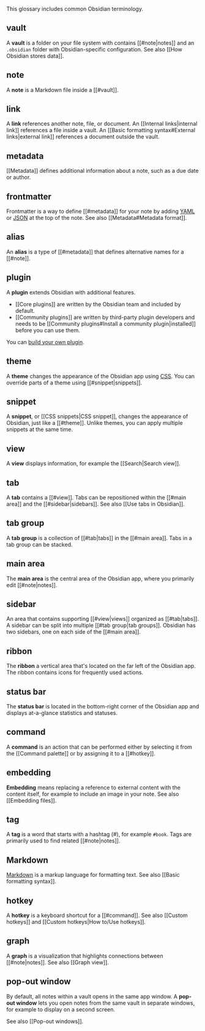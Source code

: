This glossary includes common Obsidian terminology.

## vault

A **vault** is a folder on your file system with contains [[#note|notes]] and an `.obsidian` folder with Obsidian-specific configuration. See also [[How Obsidian stores data]].

## note

A **note** is a Markdown file inside a [[#vault]].

## link

A **link** references another note, file, or document. An [[Internal links|internal link]] references a file inside a vault. An [[Basic formatting syntax#External links|external link]] references a document outside the vault.

## metadata

[[Metadata]] defines additional information about a note, such as a due date or author.

## frontmatter

Frontmatter is a way to define [[#metadata]] for your note by adding [YAML](https://yaml.org/) or [JSON](https://www.json.org/) at the top of the note. See also [[Metadata#Metadata format]].

## alias

An **alias** is a type of [[#metadata]] that defines alternative names for a [[#note]].

## plugin

A **plugin** extends Obsidian with additional features.

- [[Core plugins]] are written by the Obsidian team and included by default.
- [[Community plugins]] are written by third-party plugin developers and needs to be [[Community plugins#Install a community plugin|installed]] before you can use them.

You can [build your own plugin](https://docs.obsidian.md/Plugins/Getting+started/Build+a+plugin).

## theme

A **theme** changes the appearance of the Obsidian app using [CSS](https://developer.mozilla.org/en-US/docs/Web/CSS). You can override parts of a theme using [[#snippet|snippets]].

## snippet

A **snippet**, or [[CSS snippets|CSS snippet]], changes the appearance of Obsidian, just like a [[#theme]]. Unlike themes, you can apply multiple snippets at the same time.

## view

A **view** displays information, for example the [[Search|Search view]].

## tab

A **tab** contains a [[#view]]. Tabs can be repositioned within the [[#main area]] and the [[#sidebar|sidebars]]. See also [[Use tabs in Obsidian]].

## tab group

A **tab group** is a collection of [[#tab|tabs]] in the [[#main area]]. Tabs in a tab group can be stacked.

## main area

The **main area** is the central area of the Obsidian app, where you primarily edit [[#note|notes]].

## sidebar

An area that contains supporting [[#view|views]] organized as [[#tab|tabs]]. A sidebar can be split into multiple [[#tab group|tab groups]]. Obsidian has two sidebars, one on each side of the [[#main area]].

## ribbon

The **ribbon** a vertical area that's located on the far left of the Obsidian app. The ribbon contains icons for frequently used actions.

## status bar

The **status bar** is located in the bottom-right corner of the Obsidian app and displays at-a-glance statistics and statuses.

## command

A **command** is an action that can be performed either by selecting it from the [[Command palette]] or by assigning it to a [[#hotkey]].

## embedding

**Embedding** means replacing a reference to external content with the content itself, for example to include an image in your note. See also [[Embedding files]].

## tag

A **tag** is a word that starts with a hashtag (#), for example `#book`. Tags are primarily used to find related [[#note|notes]].

## Markdown

[Markdown](https://daringfireball.net/projects/markdown/) is a markup language for formatting text. See also [[Basic formatting syntax]].

## hotkey

A **hotkey** is a keyboard shortcut for a [[#command]]. See also [[Custom hotkeys]] and [[Custom hotkeys|How to/Use hotkeys]].

## graph

A **graph** is a visualization that highlights connections between [[#note|notes]]. See also [[Graph view]].

## pop-out window

By default, all notes within a vault opens in the same app window. A **pop-out window** lets you open notes from the same vault in separate windows, for example to display on a second screen.

See also [[Pop-out windows]].
